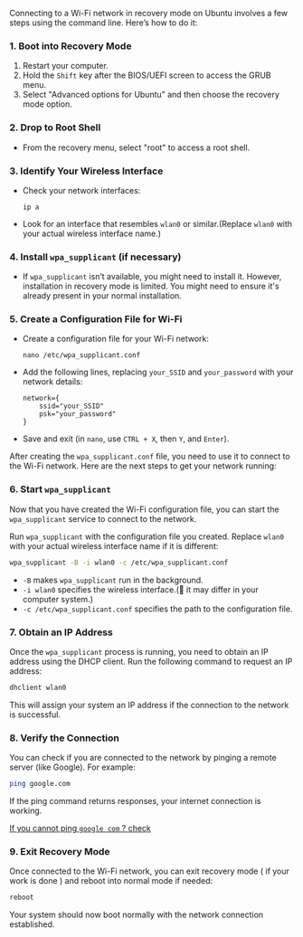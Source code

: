 Connecting to a Wi-Fi network in recovery mode on Ubuntu involves a few steps using the command line. Here’s how to do it:

### 1. Boot into Recovery Mode

1. Restart your computer.
2. Hold the `Shift` key after the BIOS/UEFI screen to access the GRUB menu.
3. Select "Advanced options for Ubuntu" and then choose the recovery mode option.

### 2. Drop to Root Shell

- From the recovery menu, select "root" to access a root shell.

### 3. Identify Your Wireless Interface

- Check your network interfaces:
  ```
  ip a
  ```
- Look for an interface that resembles `wlan0` or similar.(Replace `wlan0` with your actual wireless interface name.)

### 4. Install `wpa_supplicant` (if necessary)

- If `wpa_supplicant` isn’t available, you might need to install it. However, installation in recovery mode is limited. You might need to ensure it's already present in your normal installation.

### 5. Create a Configuration File for Wi-Fi

- Create a configuration file for your Wi-Fi network:
  ```
  nano /etc/wpa_supplicant.conf
  ```
- Add the following lines, replacing `your_SSID` and `your_password` with your network details:
  ```plaintext
  network={
      ssid="your_SSID"
      psk="your_password"
  }
  ```
- Save and exit (in `nano`, use `CTRL + X`, then `Y`, and `Enter`).

After creating the `wpa_supplicant.conf` file, you need to use it to connect to the Wi-Fi network. Here are the next steps to get your network running:

### 6. Start `wpa_supplicant`

Now that you have created the Wi-Fi configuration file, you can start the `wpa_supplicant` service to connect to the network.

Run `wpa_supplicant` with the configuration file you created. Replace `wlan0` with your actual wireless interface name if it is different:

```bash
wpa_supplicant -B -i wlan0 -c /etc/wpa_supplicant.conf
```

- `-B` makes `wpa_supplicant` run in the background.
- `-i wlan0` specifies the wireless interface.(🤔 it may differ in your computer system.)
- `-c /etc/wpa_supplicant.conf` specifies the path to the configuration file.

### 7. Obtain an IP Address

Once the `wpa_supplicant` process is running, you need to obtain an IP address using the DHCP client.
Run the following command to request an IP address:

```bash
dhclient wlan0
```

This will assign your system an IP address if the connection to the network is successful.

### 8. Verify the Connection

You can check if you are connected to the network by pinging a remote server (like Google). For example:

```bash
ping google.com
```

If the ping command returns responses, your internet connection is working.

[If you cannot ping `google com` ? check ](https://github.com/kabyadeb/linux_debian/blob/main/%23%23%23%20If%20you%20cannot%20ping%20%60google.md)

### 9. Exit Recovery Mode

Once connected to the Wi-Fi network, you can exit recovery mode ( if your work is done ) and reboot into normal mode if needed:

```bash
reboot
```

Your system should now boot normally with the network connection established.
